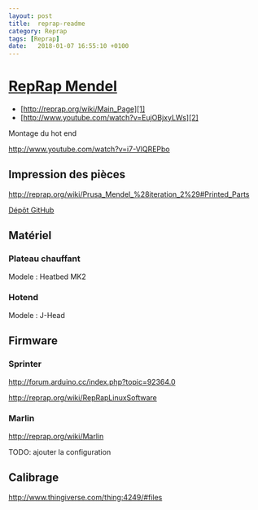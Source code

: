 ```yaml
---
layout: post
title:  reprap-readme
category: Reprap
tags: [Reprap]
date:   2018-01-07 16:55:10 +0100
---
```


# [RepRap Mendel](http://reprap.org/wiki/Prusa_Mendel_%28iteration_2%29)

* [http://reprap.org/wiki/Main_Page][1]
* [http://www.youtube.com/watch?v=EujOBjxyLWs][2]

Montage du hot end

<http://www.youtube.com/watch?v=i7-VlQREPbo>

  [1]: http://reprap.org/wiki/Main_Page
  [2]: http://www.youtube.com/watch?v=EujOBjxyLWs

## Impression des pièces

<http://reprap.org/wiki/Prusa_Mendel_%28iteration_2%29#Printed_Parts>

[Dépôt GitHub](https://github.com/prusajr/PrusaMendel/)

## Matériel

### Plateau chauffant

Modele : Heatbed MK2

### Hotend

Modele : J-Head

## Firmware

### Sprinter

<http://forum.arduino.cc/index.php?topic=92364.0>

<http://reprap.org/wiki/RepRapLinuxSoftware>

### Marlin

<http://reprap.org/wiki/Marlin>

TODO: ajouter la configuration

## Calibrage

<http://www.thingiverse.com/thing:4249/#files>



